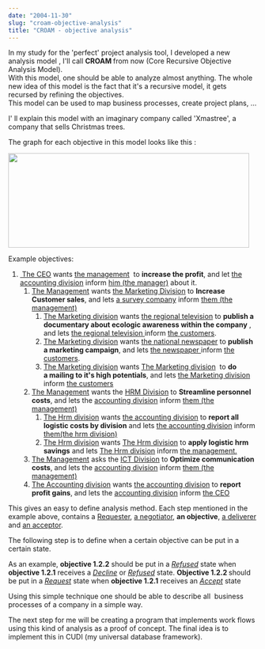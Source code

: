 ```yaml
---
date: "2004-11-30"
slug: "croam-objective-analysis"
title: "CROAM - objective analysis"
---
```


<p>
In my study for the &#39;perfect&#39; project analysis tool, I developed a new analysis model , I&#39;ll call <strong>CROAM </strong>from now (Core Recursive Objective Analysis Model).<br />
With this model, one should be able to analyze almost anything. The whole new idea of this model is the fact that it&#39;s a recursive model, it gets recursed by refining the objectives.<br />
This model can be used to map business processes, create project plans, ...
</p>
<p>
I&#39; ll explain this model with an imaginary company called &#39;Xmastree&#39;, a company that&nbsp;sells Christmas trees.
</p>
<p>
The graph for each objective in this model looks like this :
</p>
<p>
<img src="/images/archive/corebvba/Cram.gif" alt="" width="487" height="191" />
</p>
<p>
Example objectives:
</p>
<ol>
	<li><u>&nbsp;The&nbsp;CEO</u>&nbsp;wants <u>the&nbsp;management</u>&nbsp; to <strong>increase the profit</strong>, and let <u>the accounting division</u> inform <u>him (the manager)</u> about it. 
	<ol>
		<li><u>The Management</u>&nbsp;wants <u>the Marketing Division</u> to <strong>Increase Customer sales</strong>, and lets&nbsp;<u>a survey company</u>&nbsp;inform <u>them (the management)</u> 
		<ol>
			<li><u>The Marketing division</u>&nbsp;wants&nbsp;<u>the regional television</u> to <strong>publish a documentary about ecologic awareness within the company</strong> , and lets <u>the regional television </u>inform <u>the customers</u>. </li>
			<li><u>The Marketing division</u>&nbsp;wants&nbsp;<u>the&nbsp;national&nbsp;newspaper</u> to <strong>publish a marketing campaign</strong>, and lets <u>the&nbsp;newspaper </u>inform <u>the customers</u>. </li>
			<li><u>The Marketing division</u>&nbsp;wants <u>The Marketing division</u>&nbsp; to&nbsp;<strong>do a&nbsp;mailing to it&#39;s high potentials</strong>, and lets <u>the Marketing division</u> inform <u>the customers</u></li>
		</ol>
		</li>
		<li><u>The Management</u>&nbsp;wants the&nbsp;<u>HRM Division</u> to <strong>Streamline personnel costs</strong>, and lets the <u>accounting division</u> inform <u>them (the management)</u> 
		<ol>
			<li><u>The Hrm division</u>&nbsp;wants <u>the accounting division</u> to <strong>report all logistic costs by division</strong> and lets <u>the accounting division</u> inform <u>them(the hrm division)</u> </li>
			<li><u>The Hrm division</u> wants <u>The Hrm division</u> to&nbsp;<strong>apply logistic hrm savings</strong> and lets <u>The Hrm division</u> inform <u>the management.</u></li>
		</ol>
		</li>
		<li><u>The Management</u> asks the&nbsp;<u>ICT Division</u> to <strong>Optimize communication costs</strong>, and lets the <u>accounting division</u> inform <u>them (the management)</u> </li>
		<li><u>The Accounting division</u> wants <u>the accounting division</u> to <strong>report profit gains</strong>, and lets the <u>accounting division</u> inform <u>the CEO</u></li>
	</ol>
	</li>
</ol>
<p>
This gives an easy to define analysis method. Each step mentioned in the example above, contains a <u>Requester</u>, <u>a negotiator</u>, <strong>an objective</strong>,&nbsp;<u>a deliverer</u> and&nbsp;<u>an acceptor</u>.
</p>
<p>
The following step is to define when a certain objective can be put in a certain state.&nbsp; 
</p>
<p>
As an example, <strong>objective 1.2.2</strong> should be put in a <em><u>Refused</u></em> state when <strong>objective 1.2.1</strong> receives a <em><u>Decline</u></em> or <em><u>Refused</u></em> state. <strong>Objective 1.2.2 </strong>should be put in a <em><u>Request</u></em> state when <strong>objective 1.2.1</strong> receives an&nbsp;<em><u>Accept</u></em> state
</p>
<p>
Using this simple technique one should be able to describe all&nbsp; business processes of a company in a simple way.
</p>
<p>
The next step for me will be creating a program that implements work flows using this kind of analysis as a proof of concept. The final idea is to implement this in CUDI (my universal database framework).
</p>
